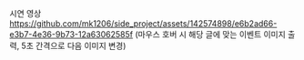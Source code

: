 시연 영상 https://github.com/mk1206/side_project/assets/142574898/e6b2ad66-e3b7-4e36-9b73-12a63062585f
(마우스 호버 시 해당 글에 맞는 이벤트 이미지 출력, 5초 간격으로 다음 이미지 변경)
